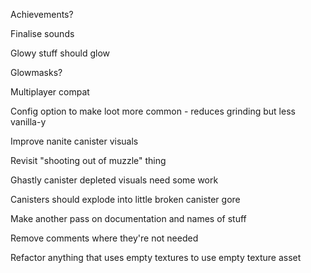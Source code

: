 Achievements?

Finalise sounds

Glowy stuff should glow

Glowmasks?

Multiplayer compat

Config option to make loot more common - reduces grinding but less vanilla-y

Improve nanite canister visuals

Revisit "shooting out of muzzle" thing

Ghastly canister depleted visuals need some work

Canisters should explode into little broken canister gore

Make another pass on documentation and names of stuff

Remove comments where they're not needed

Refactor anything that uses empty textures to use empty texture asset